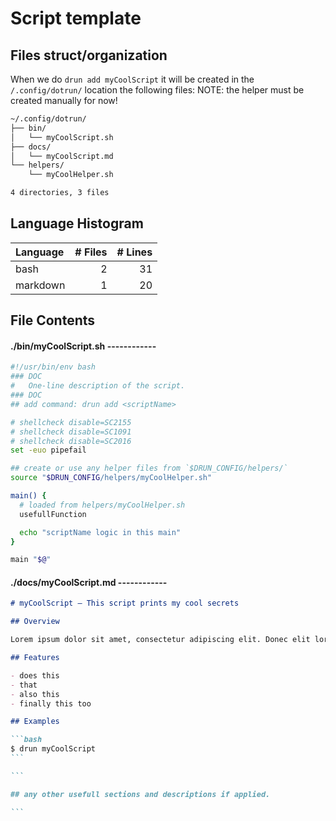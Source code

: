 # Script template

## Files struct/organization

When we do `drun add myCoolScript` it will be created in the `/.config/dotrun/` location the following files:
NOTE: the helper must be created manually for now!

```bash
~/.config/dotrun/
├── bin/
│   └── myCoolScript.sh
├── docs/
│   └── myCoolScript.md
└── helpers/
    └── myCoolHelper.sh

4 directories, 3 files
```

## Language Histogram

| Language | # Files | # Lines |
| :------- | ------: | ------: |
| bash     |       2 |      31 |
| markdown |       1 |      20 |

## File Contents

#### ./bin/myCoolScript.sh ------------

```bash
#!/usr/bin/env bash
### DOC
#   One-line description of the script.
### DOC
## add command: drun add <scriptName>

# shellcheck disable=SC2155
# shellcheck disable=SC1091
# shellcheck disable=SC2016
set -euo pipefail

## create or use any helper files from `$DRUN_CONFIG/helpers/`
source "$DRUN_CONFIG/helpers/myCoolHelper.sh"

main() {
  # loaded from helpers/myCoolHelper.sh
  usefullFunction

  echo "scriptName logic in this main"
}

main "$@"
```

#### ./docs/myCoolScript.md ------------

````markdown
# myCoolScript — This script prints my cool secrets

## Overview

Lorem ipsum dolor sit amet, consectetur adipiscing elit. Donec elit lorem, ullamcorper ut purus sit amet, volutpat sollicitudin massa. Etiam porta luctus quam quis bibendum. Fusce eget magna lorem. Nulla ultricies ultricies orci quis faucibus. Integer facilisis sodales elit id faucibus. Nulla sit amet tempor est.

## Features

- does this
- that
- also this
- finally this too

## Examples

```bash
$ drun myCoolScript
```

```

## any other usefull sections and descriptions if applied.

```
````

